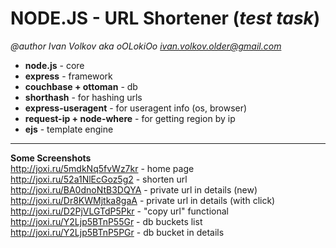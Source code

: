 # NODE.JS - URL Shortener (_test task_)

*@author Ivan Volkov aka oOLokiOo <ivan.volkov.older@gmail.com>*


* **node.js** - core
* **express** - framework
* **couchbase + ottoman** - db
* **shorthash** - for hashing urls
* **express-useragent** - for useragent info (os, browser)
* **request-ip + node-where** - for getting region by ip
* **ejs** - template engine

---

**Some Screenshots**<br />
http://joxi.ru/5mdkNq5fvWz7kr - home page<br />
http://joxi.ru/52a1NlEcGoz5g2 - shorten url<br />
http://joxi.ru/BA0dnoNtB3DQYA - private url in details (new)<br />
http://joxi.ru/Dr8KWMjtka8gaA - private url in details (with click)<br />
http://joxi.ru/D2PjVLGTdP5Pkr - "copy url" functional<br />
http://joxi.ru/Y2Ljp5BTnP55Gr - db buckets list<br />
http://joxi.ru/Y2Ljp5BTnP5PGr - db bucket in details<br />
